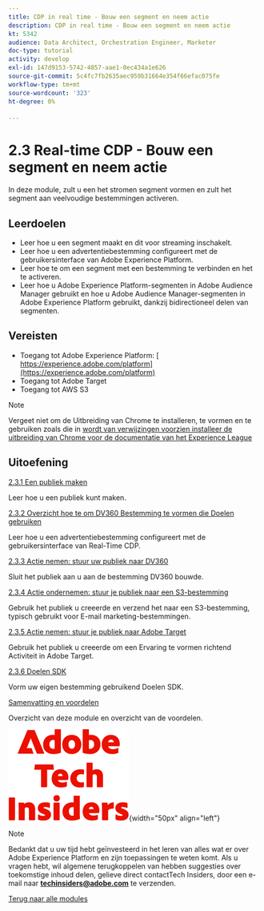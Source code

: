 ```yaml
---
title: CDP in real time - Bouw een segment en neem actie
description: CDP in real time - Bouw een segment en neem actie
kt: 5342
audience: Data Architect, Orchestration Engineer, Marketer
doc-type: tutorial
activity: develop
exl-id: 147d9153-5742-4857-aae1-0ec434a1e626
source-git-commit: 5c4fc7fb2635aec959b31664e354f66efac075fe
workflow-type: tm+mt
source-wordcount: '323'
ht-degree: 0%

---
```


# 2.3 Real-time CDP - Bouw een segment en neem actie

In deze module, zult u een het stromen segment vormen en zult het segment aan veelvoudige bestemmingen activeren.

## Leerdoelen

- Leer hoe u een segment maakt en dit voor streaming inschakelt.
- Leer hoe u een advertentiebestemming configureert met de gebruikersinterface van Adobe Experience Platform.
- Leer hoe te om een segment met een bestemming te verbinden en het te activeren.
- Leer hoe u Adobe Experience Platform-segmenten in Adobe Audience Manager gebruikt en hoe u Adobe Audience Manager-segmenten in Adobe Experience Platform gebruikt, dankzij bidirectioneel delen van segmenten.

## Vereisten

- Toegang tot Adobe Experience Platform: [ https://experience.adobe.com/platform](https://experience.adobe.com/platform)
- Toegang tot Adobe Target
- Toegang tot AWS S3

>[!NOTE]
>
>Vergeet niet om de Uitbreiding van Chrome te installeren, te vormen en te gebruiken zoals die in [ wordt van verwijzingen voorzien installeer de uitbreiding van Chrome voor de documentatie van het Experience League ](../../gettingstarted/gettingstarted/ex1.md)

## Uitoefening

[2.3.1 Een publiek maken](./ex1.md)

Leer hoe u een publiek kunt maken.

[2.3.2 Overzicht hoe te om DV360 Bestemming te vormen die Doelen gebruiken](./ex2.md)

Leer hoe u een advertentiebestemming configureert met de gebruikersinterface van Real-Time CDP.

[2.3.3 Actie nemen: stuur uw publiek naar DV360](./ex3.md)

Sluit het publiek aan u aan de bestemming DV360 bouwde.

[2.3.4 Actie ondernemen: stuur je publiek naar een S3-bestemming](./ex4.md)

Gebruik het publiek u creeerde en verzend het naar een S3-bestemming, typisch gebruikt voor E-mail marketing-bestemmingen.

[2.3.5 Actie nemen: stuur je publiek naar Adobe Target](./ex5.md)

Gebruik het publiek u creeerde om een Ervaring te vormen richtend Activiteit in Adobe Target.

[2.3.6 Doelen SDK](./ex6.md)

Vorm uw eigen bestemming gebruikend Doelen SDK.

[Samenvatting en voordelen](./summary.md)

Overzicht van deze module en overzicht van de voordelen.

![ Indexen van de Tech ](./../../../assets/images/techinsiders.png){width="50px" align="left"}

>[!NOTE]
>
>Bedankt dat u uw tijd hebt geïnvesteerd in het leren van alles wat er over Adobe Experience Platform en zijn toepassingen te weten komt. Als u vragen hebt, wil algemene terugkoppelen van hebben suggesties over toekomstige inhoud delen, gelieve direct contactTech Insiders, door een e-mail naar **techinsiders@adobe.com** te verzenden.

[Terug naar alle modules](../../../overview.md)
